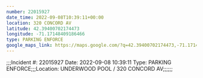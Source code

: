 ```yaml
---
number: 22015927
date_time: 2022-09-08T10:39:11+00:00
location: 320 CONCORD AV
latitude: 42.39400702174473
longitude: -71.17148409186466
type: PARKING ENFORCE
google_maps_link: https://maps.google.com/?q=42.39400702174473,-71.17148409186466
---
```


;;;Incident #: 22015927   Date: 2022-09-08 10:39:11   Type: PARKING ENFORCE;;;Location: UNDERWOOD POOL / 320 CONCORD AV;;;;;;

